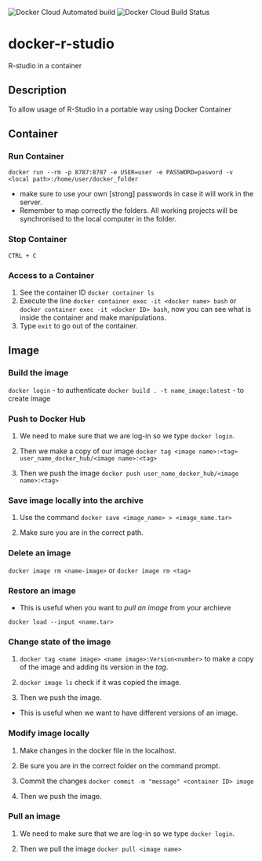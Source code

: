![Docker Cloud Automated build](https://img.shields.io/docker/cloud/automated/vladdsm/docker-r-studio.svg)
![Docker Cloud Build Status](https://img.shields.io/docker/cloud/build/vladdsm/docker-r-studio.svg)

# docker-r-studio

 R-studio in a container

 ## Description

 To allow usage of R-Studio in a portable way using Docker Container

## Container

### Run Container

`docker run --rm -p 8787:8787 -e USER=user -e PASSWORD=pasword -v <local path>:/home/user/docker_folder`

- make sure to use your own [strong] passwords in case it will work in the server.
- Remember to map correctly the folders. All working projects will be synchronised to the local computer in the folder.

### Stop Container

`CTRL + C`

### Access to a Container

1. See the container ID `docker container ls`
2. Execute the line `docker container exec -it <docker name> bash` or `docker container exec -it <docker ID> bash`, now you can see what is inside the container and make manipulations.
3. Type `exit` to go out of the container.

## Image

### Build the image

`docker login`  - to authenticate
`docker build . -t name_image:latest` - to create image

### Push to Docker Hub

1. We need to make sure that we are log-in so we type `docker login`.

2. Then we make a copy of our image `docker tag <image name>:<tag> user_name_docker_hub/<image name>:<tag>`

3. Then we push the image `docker push user_name_docker_hub/<image name>:<tag>`

### Save image locally into the archive

1. Use the command `docker save <image_name> > <image_name.tar>`
   
2. Make sure you are in the correct path.

### Delete an image

`docker image rm <name-image>` or `docker image rm <tag>`

### Restore an image

- This is useful when you want to *pull an image* from your archieve

`docker load --input <name.tar>`

### Change state of the image

1. `docker tag <name image> <name image>:Version<number>` to make a copy of the image and adding its version in the *tag*.

2. `docker image ls` check if it was copied the image.

3. Then we push the image.

- This is useful when we want to have different versions of an image.

### Modify image locally

1. Make changes in the docker file in the localhost. 

2. Be sure you are in the correct folder on the command prompt.

3. Commit the changes `docker commit -m "message" <container ID> image`

4.  Then we push the image. 

### Pull an image

1. We need to make sure that we are log-in so we type `docker login`.

2. Then we pull the image `docker pull <image name>`

